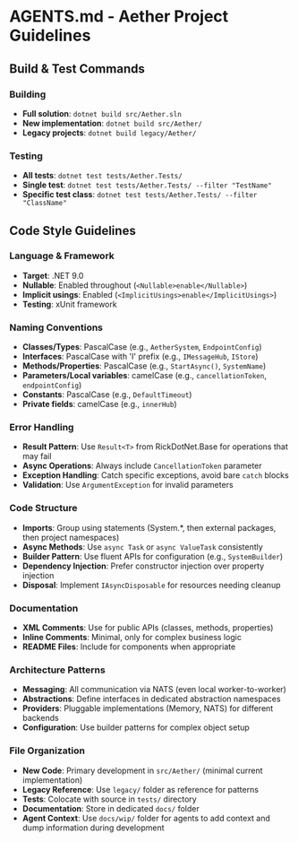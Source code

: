 # AGENTS.md - Aether Project Guidelines

## Build & Test Commands

### Building
- **Full solution**: `dotnet build src/Aether.sln`
- **New implementation**: `dotnet build src/Aether/`
- **Legacy projects**: `dotnet build legacy/Aether/`

### Testing
- **All tests**: `dotnet test tests/Aether.Tests/`
- **Single test**: `dotnet test tests/Aether.Tests/ --filter "TestName"`
- **Specific test class**: `dotnet test tests/Aether.Tests/ --filter "ClassName"`

## Code Style Guidelines

### Language & Framework
- **Target**: .NET 9.0
- **Nullable**: Enabled throughout (`<Nullable>enable</Nullable>`)
- **Implicit usings**: Enabled (`<ImplicitUsings>enable</ImplicitUsings>`)
- **Testing**: xUnit framework

### Naming Conventions
- **Classes/Types**: PascalCase (e.g., `AetherSystem`, `EndpointConfig`)
- **Interfaces**: PascalCase with 'I' prefix (e.g., `IMessageHub`, `IStore`)
- **Methods/Properties**: PascalCase (e.g., `StartAsync()`, `SystemName`)
- **Parameters/Local variables**: camelCase (e.g., `cancellationToken`, `endpointConfig`)
- **Constants**: PascalCase (e.g., `DefaultTimeout`)
- **Private fields**: camelCase (e.g., `innerHub`)

### Error Handling
- **Result Pattern**: Use `Result<T>` from RickDotNet.Base for operations that may fail
- **Async Operations**: Always include `CancellationToken` parameter
- **Exception Handling**: Catch specific exceptions, avoid bare `catch` blocks
- **Validation**: Use `ArgumentException` for invalid parameters

### Code Structure
- **Imports**: Group using statements (System.*, then external packages, then project namespaces)
- **Async Methods**: Use `async Task` or `async ValueTask` consistently
- **Builder Pattern**: Use fluent APIs for configuration (e.g., `SystemBuilder`)
- **Dependency Injection**: Prefer constructor injection over property injection
- **Disposal**: Implement `IAsyncDisposable` for resources needing cleanup

### Documentation
- **XML Comments**: Use for public APIs (classes, methods, properties)
- **Inline Comments**: Minimal, only for complex business logic
- **README Files**: Include for components when appropriate

### Architecture Patterns
- **Messaging**: All communication via NATS (even local worker-to-worker)
- **Abstractions**: Define interfaces in dedicated abstraction namespaces
- **Providers**: Pluggable implementations (Memory, NATS) for different backends
- **Configuration**: Use builder patterns for complex object setup

### File Organization
- **New Code**: Primary development in `src/Aether/` (minimal current implementation)
- **Legacy Reference**: Use `legacy/` folder as reference for patterns
- **Tests**: Colocate with source in `tests/` directory
- **Documentation**: Store in dedicated `docs/` folder
- **Agent Context**: Use `docs/wip/` folder for agents to add context and dump information during development